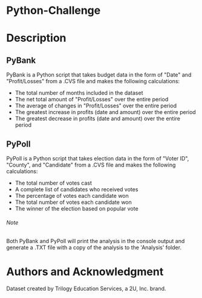 # Python-Challenge

# Description
## PyBank
PyBank is a Python script that takes budget data in the form of "Date" and "Profit/Losses" from a .CVS file and makes the following calculations:
- The total number of months included in the dataset
- The net total amount of "Profit/Losses" over the entire period
- The average of changes in "Profit/Losses" over the entire period
- The greatest increase in profits (date and amount) over the entire period
- The greatest decrease in profits (date and amount) over the entire period

## PyPoll
PyPoll is a Python script that takes election data in the form of "Voter ID", "County", and "Candidate" from a .CVS file and makes the following calculations:
- The total number of votes cast
- A complete list of candidates who received votes
- The percentage of votes each candidate won
- The total number of votes each candidate won
- The winner of the election based on popular vote


###### Note
Both PyBank and PyPoll will print the analysis in the console output and generate a .TXT file with a copy of the analysis to the 'Analysis' folder.

# Authors and Acknowledgment
Dataset created by Trilogy Education Services, a 2U, Inc. brand.
